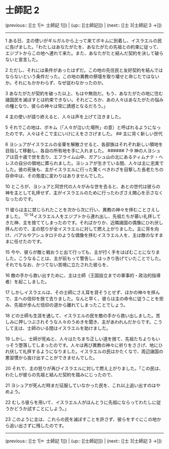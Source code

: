 # 士師記 2

(previous:: [[士 1|← 士師記 1]]) | (up:: [[士師記]]) | (next:: [[士 3|士師記 3 →]])

***




1 
ある日、主の使いがギルガルから上って来てボキムに到着し、イスラエルの民に告げました。「わたしはあなたがたを、あなたがたの先祖との約束に従って、エジプトからこの地へ連れて来た。また、あなたがたと結んだ契約を決して破らないと宣言した。 



2 
ただし、それには条件があったはずだ。この地の先住民と友好契約を結んではならないという条件だった。この地の異教の祭壇を取り壊せと命じたではないか。それにもかかわらず、なぜ従わなかったのか。 



3 
あなたがたが契約を破った以上、もはや無効だ。もう、あなたがたの地に住む諸国民を滅ぼすとは約束できない。それどころか、あの人々はあなたがたの悩みの種となり、彼らの神々は常に誘惑となるだろう。」 



4 
主の使いが語り終えると、人々は声を上げて泣きました。 



5 
それでこの地は、ボキム〔「人々が泣いた場所」の意〕と呼ばれるようになったのです。人々はそこで主にいけにえをささげました。 ## 主に背く新しい世代 



6 
ヨシュアがイスラエルの全軍を解散させると、各部族はそれぞれ新しい領地を目指して移動し、各自の所有地を手に入れました。 ###### 7-9 神の人ヨシュアは百十歳で世を去り、エフライム山中、ガアシュ山の北にあるティムナテ・ヘレスの自分の領地に葬られました。ヨシュアが生きている間、人々は主に忠実でした。彼の死後も、主がイスラエルに行った驚くべきわざを目撃した長老たちの存命中は、その態度に変わりはありませんでした。 



10 
ところが、ヨシュアと同世代の人々がみな世を去ると、あとの世代は彼らの神を主として礼拝せず、主がイスラエルのために行ったわざさえ関心を示さなくなったのです。 



11 
彼らは主に禁じられたことを次から次に行い、異教の神々を拝むことさえしました。 <sup class="versenum">12-14</sup>イスラエル人をエジプトから連れ出し、先祖たちが慕い礼拝してきた神、主を捨ててしまったのです。そればかりか、近隣諸国の偶像にひれ伏し拝んだので、主の怒りが全イスラエルに対して燃え上がりました。主に背を向け、バアルやアシュタロテのような偶像を拝むイスラエル人を、主は敵のなすままに任せたのです。 



15 
今や、彼らが敵と戦おうと出て行っても、主が行く手をはばむことになりました。こうなることは、主が前もって警告し、はっきり告げていたことでした。それでもなお、かつてない苦境に立たされた彼らを、 



16 
敵の手から救い出すために、主は士師（王国設立までの軍事的・政治的指導者）を起こしました。 



17 
しかしイスラエルは、その士師にさえ耳を貸そうとせず、ほかの神々を拝んで、主への信仰を捨て去りました。なんと早く、彼らは主の命令に従うことを拒み、先祖が歩んだ信仰の道から離れてしまったことでしょう。 



18 
どの士師も生涯を通して、イスラエルの民を敵の手から救い出しました。苦しみに押しつぶされそうな人々のうめきを聞き、主があわれんだからです。こうして主は、士師のいる間はイスラエルを助けました。 



19 
しかし、士師が死ぬと、人々はたちまち正しい道を捨て、先祖たちよりもいっそう堕落してしまったのです。人々は再び異教の神々に祈りをささげ、地にひれ伏して礼拝するようになりました。イスラエルの民はかたくなで、周辺諸国の悪習慣から抜け出すことができませんでした。 



20 
それで、主の怒りが再びイスラエルに対して燃え上がりました。「この民は、わたしが彼らの先祖と結んだ契約を踏みにじったので、 



21 
ヨシュアが死んだ時まだ征服していなかった民を、これ以上追い出すのはやめよう。 



22 
むしろ彼らを用いて、イスラエル人がほんとうに先祖にならってわたしに従うかどうか試すことにしよう。」 



23 
このように主は、これらの民を滅ぼすことを許さず、彼らをすぐにこの地から追い出さずに残したのです。

***

(previous:: [[士 1|← 士師記 1]]) | (up:: [[士師記]]) | (next:: [[士 3|士師記 3 →]])
